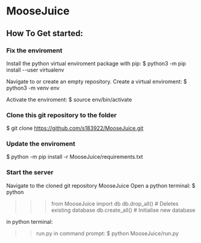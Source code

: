 # MooseJuice
## How To Get started:

### Fix the enviroment
Install the python virtual enviroment package with pip:
$ python3 -m pip install --user virtualenv

Navigate to or create an empty repository.
Create a virtual enviroment:
$ python3 -m venv env

Activate the enviroment:
$ source env/bin/activate


### Clone this git repository to the folder

$ git clone https://github.com/s183922/MooseJuice.git

### Update the enviroment

$ python -m pip install -r MooseJuice/requirements.txt

### Start the server
Navigate to the cloned git repository MooseJuice
Open a python terminal:
$ python
>>> from MooseJuice import db
>> db.drop_all()   # Deletes existing database
>> db.create_all() # Initialise new database

in python terminal:
>> run.py
in command prompt:
$ python MooseJuice/run.py
